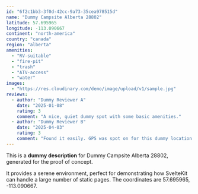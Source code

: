 ```yaml
---
id: "6f2c1bb3-3f0d-42cc-9a73-35cea978515d"
name: "Dummy Campsite Alberta 28802"
latitude: 57.695965
longitude: -113.090667
continent: "north-america"
country: "canada"
region: "alberta"
amenities:
  - "RV-suitable"
  - "fire-pit"
  - "trash"
  - "ATV-access"
  - "water"
images:
  - "https://res.cloudinary.com/demo/image/upload/v1/sample.jpg"
reviews:
  - author: "Dummy Reviewer A"
    date: "2025-01-08"
    rating: 3
    comment: "A nice, quiet dummy spot with some basic amenities."
  - author: "Dummy Reviewer B"
    date: "2025-04-03"
    rating: 3
    comment: "Found it easily. GPS was spot on for this dummy location."
---
```


This is a **dummy description** for Dummy Campsite Alberta 28802, generated for the proof of concept.

It provides a serene environment, perfect for demonstrating how SvelteKit can handle a large number of static pages. The coordinates are 57.695965, -113.090667.
